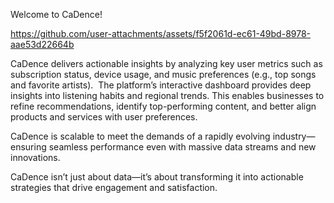 Welcome to CaDence!

https://github.com/user-attachments/assets/f5f2061d-ec61-49bd-8978-aae53d22664b

CaDence delivers actionable insights by analyzing key user metrics such as subscription status, device usage, and music preferences (e.g., top songs and favorite artists).  The platform’s interactive dashboard provides deep insights into listening habits and regional trends. This enables businesses to refine recommendations, identify top-performing content, and better align products and services with user preferences.

CaDence is scalable to meet the demands of a rapidly evolving industry—ensuring seamless performance even with massive data streams and new innovations.

CaDence isn’t just about data—it’s about transforming it into actionable strategies that drive engagement and satisfaction.
